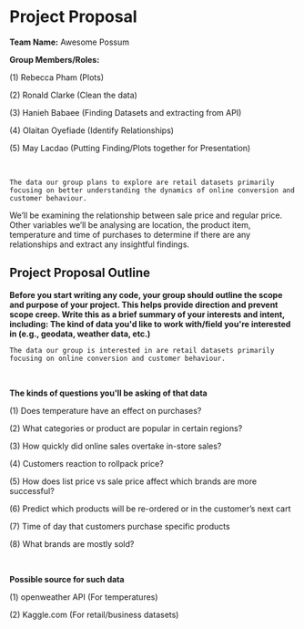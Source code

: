 # Project Proposal

**Team Name:** Awesome Possum

**Group Members/Roles:**

(1) Rebecca Pham (Plots)

(2) Ronald Clarke (Clean the data)

(3) Hanieh Babaee (Finding Datasets and extracting from API) 

(4) Olaitan Oyefiade (Identify Relationships)

(5) May Lacdao (Putting Finding/Plots together for Presentation)

<br />
    
    The data our group plans to explore are retail datasets primarily focusing on better understanding the dynamics of online conversion and customer behaviour. 
We’ll be examining the relationship between sale price and regular price. Other variables we’ll be analysing are location, the product item, temperature and time of 
purchases to determine if there are any relationships and extract any insightful findings.

## Project Proposal Outline

**Before you start writing any code, your group should outline the scope and purpose of your project. This helps provide direction and prevent scope creep.
Write this as a brief summary of your interests and intent, including: The kind of data you'd like to work with/field you're interested in (e.g., geodata, weather data, etc.)**

    The data our group is interested in are retail datasets primarily focusing on online conversion and customer behaviour.

<br />

**The kinds of questions you'll be asking of that data**

(1) Does temperature have an effect on purchases?

(2) What categories or product are popular in certain regions?

(3) How quickly did online sales overtake in-store sales?

(4) Customers reaction to rollpack price?

(5) How does list price vs sale price affect which brands are more successful?

(6) Predict which products will be re-ordered or in the customer’s next cart

(7) Time of day that customers purchase specific products 

(8) What brands are mostly sold?

<br />

**Possible source for such data**

(1) openweather API (For temperatures) 

(2) Kaggle.com (For retail/business datasets)
